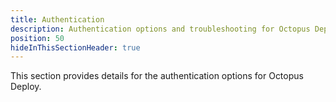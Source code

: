 ```yaml
---
title: Authentication
description: Authentication options and troubleshooting for Octopus Deploy including our internal provider, Active Directory, Azure AD, and GoogleApps.
position: 50
hideInThisSectionHeader: true
---
```

This section provides details for the authentication options for Octopus Deploy.
